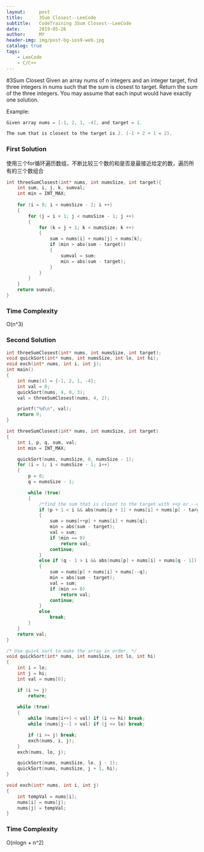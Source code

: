 ```yaml
---
layout:     post
title:      3Sum Closest--LeeCode
subtitle:   CodeTraining 3Sum Closest--LeeCode
date:       2019-05-26
author:     MY
header-img: img/post-bg-ios9-web.jpg
catalog: true
tags:
    - LeeCode
    - C/C++
---
```

#3Sum Closest
Given an array nums of n integers and an integer target, find three integers in nums such that the sum is closest to target. Return the sum of the three integers. You may assume that each input would have exactly one solution.

Example:

```C
Given array nums = [-1, 2, 1, -4], and target = 1.

The sum that is closest to the target is 2. (-1 + 2 + 1 = 2).
```

### First Solution
使用三个for循环遍历数组，不断比较三个数的和是否是最接近给定的数，遍历所有的三个数组合
```C
int threeSumClosest(int* nums, int numsSize, int target){
    int sum, i, j, k, sumval;
    int min = INT_MAX;
    
    for (i = 0; i < numsSize - 2; i ++)
    {
        for (j = i + 1; j < numsSize - 1; j ++)
        {
            for (k = j + 1; k < numsSize; k ++)
            {
                sum = nums[i] + nums[j] + nums[k];
                if (min > abs(sum - target))
                {
                    sumval = sum;
                    min = abs(sum - target);
                } 
            }
        }
    }
    return sumval;
}
```
### Time Complexity
O(n^3)

### Second Solution

```C
int threeSumClosest(int* nums, int numsSize, int target);
void quickSort(int* nums, int numsSize, int lo, int hi);
void exch(int* nums, int i, int j);
int main()
{
	int nums[4] = {-1, 2, 1, -4};
	int val = 0;
	quickSort(nums, 4, 0, 3);
	val = threeSumClosest(nums, 4, 2);

	printf("%d\n", val);
	return 0;
}

int threeSumClosest(int* nums, int numsSize, int target)
{
	int i, p, q, sum, val;
	int min = INT_MAX;

	quickSort(nums, numsSize, 0, numsSize - 1);
	for (i = 1; i < numsSize - 1; i++)
	{
		p = 0;
		q = numsSize - 1;

		while (true)
		{
			/*find the sum that is closet to the target with ++p or --q.*/
			if (p + 1 < i && abs(nums[p + 1] + nums[i] + nums[p] - target) < min)
			{
				sum = nums[++p] + nums[i] + nums[q];
				min = abs(sum - target);
				val = sum;
				if (min == 0)
					return val;
				continue;
			}
			else if (q - 1 > i && abs(nums[p] + nums[i] + nums[q - 1]) < min)
			{
				sum = nums[p] + nums[i] + nums[--q];
				min = abs(sum - target);
				val = sum;
				if (min == 0)
					return val;
				continue;
			}
			else
				break;
		}
	}
	return val;
}

/* Use quick sort to make the array in order. */
void quickSort(int* nums, int numsSize, int lo, int hi)
{
	int i = lo;
	int j = hi;
	int val = nums[0];

	if (i >= j)
		return;
	
	while (true)
	{
		while (nums[i++] < val) if (i >= hi) break;
		while (nums[j--] > val) if (j <= lo) break;

		if (i >= j) break;
		exch(nums, i, j);
	}
	exch(nums, lo, j);

	quickSort(nums, numsSize, lo, j - 1);
	quickSort(nums, numsSize, j + 1, hi);
}

void exch(int* nums, int i, int j)
{
	int tempVal = nums[i];
	nums[i] = nums[j];
	nums[j] = tempVal;
}
```
### Time Complexity
O(nlogn + n^2)
